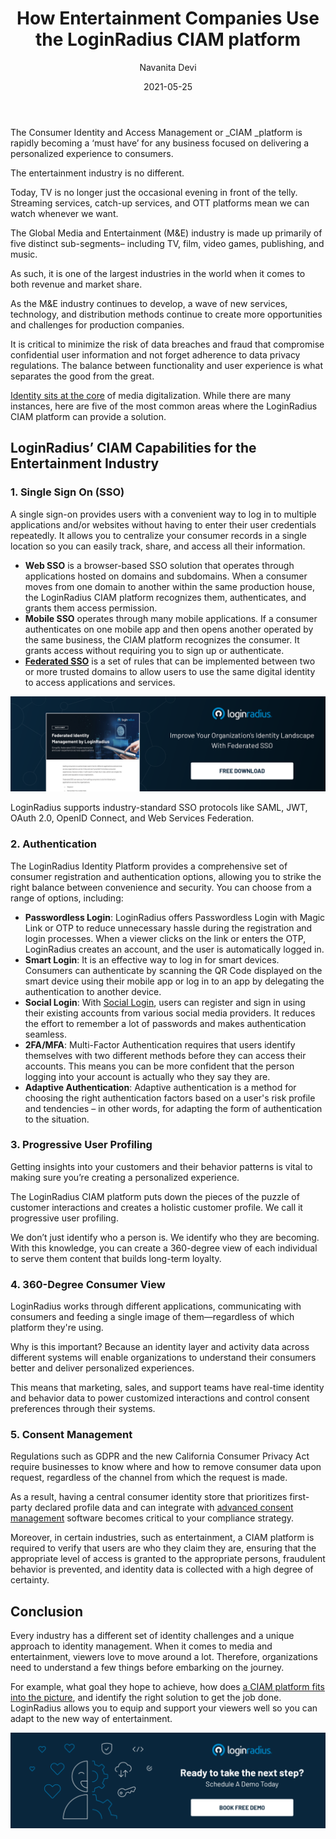 ﻿---
title: "How Entertainment Companies Use the LoginRadius CIAM platform"
date: "2021-05-25"
coverImage: "media-entertainment-use-loginradius-platform-cover.jpg"
tags: ["LoginRadius"]
author: "Navanita Devi"
description: "Every industry takes a different approach to identity management. When it comes to media and entertainment, viewers love to move around a lot. As a result, before embarking on the journey, organizations must first understand a few things. For example, what goal they hope to achieve, how does a CIAM platform fits into the picture, and how do they find the best solution."
metatitle: "What Entertainment Companies Need To Know About LoginRadius?"
metadescription: "Identity management is an indispensable factor of the entertainment industry today. This blog explains how the LoginRadius CIAM platform adds to viewers’ delight."
---



The Consumer Identity and Access Management or _CIAM _platform is rapidly becoming a ‘must have’ for any business focused on delivering a personalized experience to consumers. 

The entertainment industry is no different.

Today, TV is no longer just the occasional evening in front of the telly. Streaming services, catch-up services, and OTT platforms mean we can watch whenever we want. 

The Global Media and Entertainment (M&E) industry is made up primarily of five distinct sub-segments– including TV, film, video games, publishing, and music.

As such, it is one of the largest industries in the world when it comes to both revenue and market share.

As the M&E industry continues to develop, a wave of new services, technology, and distribution methods continue to create more opportunities and challenges for production companies.

It is critical to minimize the risk of data breaches and fraud that compromise confidential user information and not forget adherence to data privacy regulations. The balance between functionality and user experience is what separates the good from the great. 

[Identity sits at the core](https://www.loginradius.com/blog/identity/2021/04/identity-management-in-media-industry/) of media digitalization. While there are many instances, here are five of the most common areas where the LoginRadius CIAM platform can provide a solution.

## LoginRadius’ CIAM Capabilities for the Entertainment Industry

### 1. Single Sign On (SSO)

A single sign-on provides users with a convenient way to log in to multiple applications and/or websites without having to enter their user credentials repeatedly. It allows you to centralize your consumer records in a single location so you can easily track, share, and access all their information.

*   **Web SSO** is a browser-based SSO solution that operates through applications hosted on domains and subdomains. When a consumer moves from one domain to another within the same production house, the LoginRadius CIAM platform recognizes them, authenticates, and grants them access permission.
*   **Mobile SSO** operates through many mobile applications. If a consumer authenticates on one mobile app and then opens another operated by the same business, the CIAM platform recognizes the consumer. It grants access without requiring you to sign up or authenticate.
*   **[Federated SSO](https://www.loginradius.com/federated-sso/)** is a set of rules that can be implemented between two or more trusted domains to allow users to use the same digital identity to access applications and services.

[![DS-Fed-IM](DS-Fed-IM.png)](https://www.loginradius.com/resource/federated-identity-management-datasheet)

LoginRadius supports industry-standard SSO protocols like SAML, JWT, OAuth 2.0, OpenID Connect, and Web Services Federation.


### 2. Authentication

The LoginRadius Identity Platform provides a comprehensive set of consumer registration and authentication options, allowing you to strike the right balance between convenience and security. You can choose from a range of options, including:



*   **Passwordless Login**: LoginRadius offers Passwordless Login with Magic Link or OTP to reduce unnecessary hassle during the registration and login processes. When a viewer clicks on the link or enters the OTP, LoginRadius creates an account, and the user is automatically logged in. 
*   **Smart Login**: It is an effective way to log in for smart devices. Consumers can authenticate by scanning the QR Code displayed on the smart device using their mobile app or log in to an app by delegating the authentication to another device. 
*   **Social Login**: With [Social Login](https://www.loginradius.com/resource/social-login-reconsidered/), users can register and sign in using their existing accounts from various social media providers. It reduces the effort to remember a lot of passwords and makes authentication seamless. 
*   **2FA/MFA**: Multi-Factor Authentication requires that users identify themselves with two different methods before they can access their accounts. This means you can be more confident that the person logging into your account is actually who they say they are.
*   **Adaptive Authentication**: Adaptive authentication is a method for choosing the right authentication factors based on a user's risk profile and tendencies – in other words, for adapting the form of authentication to the situation.


### 3. Progressive User Profiling

Getting insights into your customers and their behavior patterns is vital to making sure you’re creating a personalized experience.

The LoginRadius CIAM platform puts down the pieces of the puzzle of customer interactions and creates a holistic customer profile. We call it progressive user profiling. 

We don’t just identify who a person is. We identify who they are becoming. With this knowledge, you can create a 360-degree view of each individual to serve them content that builds long-term loyalty.


### 4. 360-Degree Consumer View

LoginRadius works through different applications, communicating with consumers and feeding a single image of them—regardless of which platform they're using.

Why is this important? Because an identity layer and activity data across different systems will enable organizations to understand their consumers better and deliver personalized experiences.

This means that marketing, sales, and support teams have real-time identity and behavior data to power customized interactions and control consent preferences through their systems.


### 5. Consent Management

Regulations such as GDPR and the new California Consumer Privacy Act require businesses to know where and how to remove consumer data upon request, regardless of the channel from which the request is made.

As a result, having a central consumer identity store that prioritizes first-party declared profile data and can integrate with [advanced consent management](https://www.loginradius.com/resource/loginradius-consent-management) software becomes critical to your compliance strategy.

Moreover, in certain industries, such as entertainment, a CIAM platform is required to verify that users are who they claim they are, ensuring that the appropriate level of access is granted to the appropriate persons, fraudulent behavior is prevented, and identity data is collected with a high degree of certainty. 


## Conclusion 

Every industry has a different set of identity challenges and a unique approach to identity management. When it comes to media and entertainment, viewers love to move around a lot. Therefore, organizations need to understand a few things before embarking on the journey. 

For example, what goal they hope to achieve, how does [a CIAM platform fits into the picture](https://www.loginradius.com/resource/how-media-and-publication-companies-use-loginradius-identity-platform/), and identify the right solution to get the job done. LoginRadius allows you to equip and support your viewers well so you can adapt to the new way of entertainment. 


[![book-a-demo-loginradius](Book-a-free-demo-request-1024x310.png)](https://www.loginradius.com/book-a-demo/)

